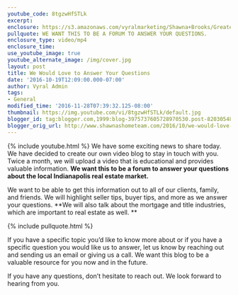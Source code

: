 ```yaml
---
youtube_code: 8tgzwHfSTLk
excerpt:
enclosure: https://s3.amazonaws.com/vyralmarketing/Shawna+Brooks/Greater+Indianapolis+Real+Estate-+Your+questions+are+important+to+us.mp4
pullquote: WE WANT THIS TO BE A FORUM TO ANSWER YOUR QUESTIONS.
enclosure_type: video/mp4
enclosure_time:
use_youtube_image: true
youtube_alternate_image: /img/cover.jpg
layout: post
title: We Would Love to Answer Your Questions
date: '2016-10-19T12:09:00.000-07:00'
author: Vyral Admin
tags:
- General
modified_time: '2016-11-28T07:39:32.125-08:00'
thumbnail: https://img.youtube.com/vi/8tgzwHfSTLk/default.jpg
blogger_id: tag:blogger.com,1999:blog-3975737605728970530.post-8203054803880581940
blogger_orig_url: http://www.shawnashometeam.com/2016/10/we-would-love-to-answer-your-questions.html
---
```

{% include youtube.html %}
We have some exciting news to share today. We have decided to create our own video blog to stay in touch with you. Twice a month, we will upload a video that is educational and provides valuable information. **We want this to be a forum to answer your questions about the local Indianapolis real estate market.**

We want to be able to get this information out to all of our clients, family, and friends. We will highlight seller tips, buyer tips, and more as we answer your questions. **We will also talk about the mortgage and title industries, which are important to real estate as well. **

{% include pullquote.html %}

If you have a specific topic you’d like to know more about or if you have a specific question you would like us to answer, let us know by reaching out and sending us an email or giving us a call. We want this blog to be a valuable resource for you now and in the future.

If you have any questions, don’t hesitate to reach out. We look forward to hearing from you.
